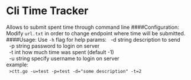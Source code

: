 # Cli Time Tracker

Allows to submit spent time through command line
####Configuration:
Modify `url.txt` in order to change endpoint where time will be submitted.
####Usage:
Use `-h` flag for help
params:
&nbsp;&nbsp;-d string description to send  
&nbsp;&nbsp;-p string password to login on server  
&nbsp;&nbsp;-t int how much time was spent (default -1)  
&nbsp;&nbsp;-u string specify username to login on server  
example:  
&nbsp;&nbsp;`>ctt.go -u=test -p=test -d="some description" -t=2`




